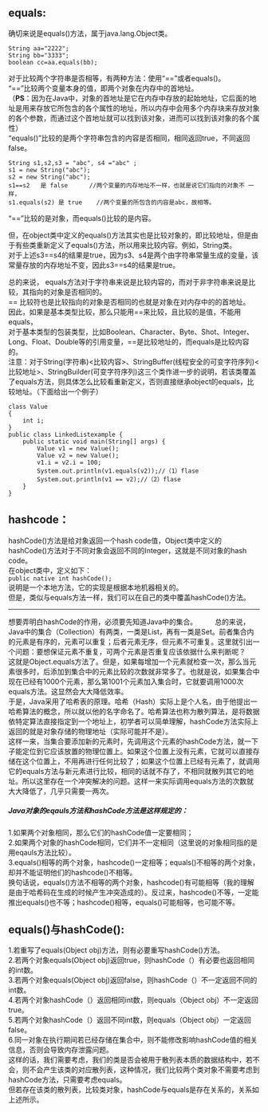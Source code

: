 ## equals:  
确切来说是equals()方法，属于java.lang.Object类。 
```
String aa="2222";  
String bb="3333";  
boolean cc=aa.equals(bb);
```

对于比较两个字符串是否相等，有两种方法：使用“==”或者equals()。  
“==”比较两个变量本身的值，即两个对象在内存中的首地址。  
（**PS**：因为在Java中，对象的首地址是它在内存中存放的起始地址，它后面的地址是用来存放它所包含的各个属性的地址，所以内存中会用多个内存块来存放对象的各个参数，而通过这个首地址就可以找到该对象，进而可以找到该对象的各个属性）  
“equals()”比较的是两个字符串包含的内容是否相同，相同返回true，不同返回false。    
```
String s1,s2,s3 = "abc", s4 ="abc" ;  
s1 = new String("abc");  
s2 = new String("abc");  
s1==s2   是 false      //两个变量的内存地址不一样，也就是说它们指向的对象不 一样，  
s1.equals(s2) 是 true    //两个变量的所包含的内容是abc，故相等。
```
“==”比较的是对象，而equals()比较的是内容。

但，在object类中定义的equals()方法其实也是比较对象的，即比较地址，但是由于有些类重新定义了equals()方法，所以用来比较内容。例如，String类。  
对于上述s3==s4的结果是true，因为s3、s4是两个由字符串常量生成的变量，该常量存放的内存地址不变，因此s3==s4的结果是true。  

总的来说，
equals方法对于字符串来说是比较内容的，而对于非字符串来说是比较，其指向的对象是否相同的。  
  == 比较符也是比较指向的对象是否相同的也就是对象在对内存中的的首地址。  
因此，如果是基本类型比较，那么只能用==来比较，且比较的是值，不能用equals，  
对于基本类型的包装类型，比如Boolean、Character、Byte、Shot、Integer、Long、Float、Double等的引用变量，==是比较地址的，而equals是比较内容的。  
注意：对于String(字符串)<比较内容>、StringBuffer(线程安全的可变字符序列)<比较地址>、StringBuilder(可变字符序列)这三个类作进一步的说明，若该类覆盖了equals方法，则具体怎么比较看重新定义，否则直接继承object的equals，比较地址。（下面给出一个例子）  
```
class Value  
{  
    int i;  
}  
public class LinkedListexample {  
    public static void main(String[] args) {  
        Value v1 = new Value();  
        Value v2 = new Value();  
        v1.i = v2.i = 100;  
        System.out.println(v1.equals(v2));//（1）flase  
        System.out.println(v1 == v2);//（2）flase  
    }  
}
```  

## hashcode：  
hashCode()方法是给对象返回一个hash code值，Object类中定义的hashCode()方法对于不同对象会返回不同的Integer，这就是不同对象的hash code。  
在object类中，定义如下：  
`public native int hashCode(); `  
说明是一个本地方法，它的实现是根据本地机器相关的。  
但是，类似与equals方法一样，我们可以在自己的类中覆盖hashCode()方法。  

---
想要弄明白hashCode的作用，必须要先知道Java中的集合。  　　
     总的来说，Java中的集合（Collection）有两类，一类是List，再有一类是Set。前者集合内的元素是有序的，元素可以重复；后者元素无序，但元素不可重复。这里就引出一个问题：要想保证元素不重复，可两个元素是否重复应该依据什么来判断呢？  
     这就是Object.equals方法了。但是，如果每增加一个元素就检查一次，那么当元素很多时，后添加到集合中的元素比较的次数就非常多了。也就是说，如果集合中现在已经有1000个元素，那么第1001个元素加入集合时，它就要调用1000次equals方法。这显然会大大降低效率。     
     于是，Java采用了哈希表的原理。哈希（Hash）实际上是个人名，由于他提出一哈希算法的概念，所以就以他的名字命名了。哈希算法也称为散列算法，是将数据依特定算法直接指定到一个地址上，初学者可以简单理解，hashCode方法实际上返回的就是对象存储的物理地址（实际可能并不是）。    
     这样一来，当集合要添加新的元素时，先调用这个元素的hashCode方法，就一下子能定位到它应该放置的物理位置上。如果这个位置上没有元素，它就可以直接存储在这个位置上，不用再进行任何比较了；如果这个位置上已经有元素了，就调用它的equals方法与新元素进行比较，相同的话就不存了，不相同就散列其它的地址。所以这里存在一个冲突解决的问题。这样一来实际调用equals方法的次数就大大降低了，几乎只需要一两次。    

##### Java对象的eqauls方法和hashCode方法是这样规定的：  
1.如果两个对象相同，那么它们的hashCode值一定要相同；  
2.如果两个对象的hashCode相同，它们并不一定相同（这里说的对象相同指的是用eqauls方法比较）。    
3.equals()相等的两个对象，hashcode()一定相等；equals()不相等的两个对象，却并不能证明他们的hashcode()不相等。  
换句话说，equals()方法不相等的两个对象，hashcode()有可能相等（我的理解是由于哈希码在生成的时候产生冲突造成的）。反过来，hashcode()不等，一定能推出equals()也不等；hashcode()相等，equals()可能相等，也可能不等。    


## equals()与hashCode():
1.若重写了equals(Object obj)方法，则有必要重写hashCode()方法。  
2.若两个对象equals(Object obj)返回true，则hashCode（）有必要也返回相同的int数。  
3.若两个对象equals(Object obj)返回false，则hashCode（）不一定返回不同的int数。  
4.若两个对象hashCode（）返回相同int数，则equals（Object obj）不一定返回true。  
5.若两个对象hashCode（）返回不同int数，则equals（Object obj）一定返回false。    
6.同一对象在执行期间若已经存储在集合中，则不能修改影响hashCode值的相关信息，否则会导致内存泄露问题。  
这样的话，我们需要考虑，我们的类是否会被用于散列表本质的数据结构中，若不会，则不会产生该类的对应散列表，这种情况，我们比较两个类对象不需要考虑到hashCode方法，只需要考虑equals。  
但若存在该类的散列表，比较类对象，hashCode与equals是存在关系的，关系如上述所示。    
